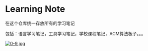 # Learning Note

在这个仓库统一存放所有的学习笔记

包括：语言学习笔记，工具学习笔记，学校课程笔记，ACM算法板子。。。

[![0-9.jpg](https://i.postimg.cc/Zq07XDpc/0-9.jpg)](https://postimg.cc/wt8Qm2Wy)
